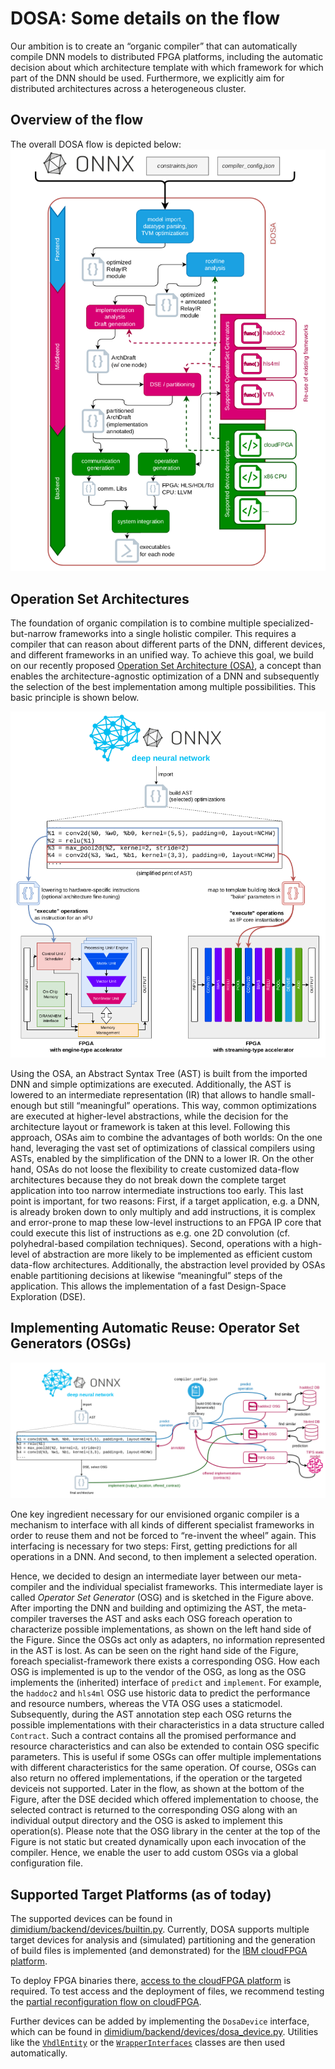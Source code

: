 DOSA: Some details on the flow
==================================

Our ambition is to create an “organic compiler” that can automatically compile DNN models
to distributed FPGA platforms, including the automatic decision about which architecture
template with which framework for which part of the DNN should be used. Furthermore,
we explicitly aim for distributed architectures across a heterogeneous cluster.

Overview of the flow
----------------------

The overall DOSA flow is depicted below: 
![DOSA flow](./dosa_flow_detail.png)

Operation Set Architectures
-------------------------------

The foundation of organic compilation is to combine multiple specialized-but-narrow frameworks into a single holistic compiler. 
This requires a compiler that can reason about different parts of the DNN, different devices, and different frameworks in an unified way. 
To achieve this goal, we build on our recently proposed [Operation Set Architecture (OSA)](https://ieeexplore.ieee.org/abstract/document/9984183), a concept than enables the architecture-agnostic optimization of a DNN and subsequently the selection of the best implementation among multiple possibilities. 
This basic principle is shown below.

![OSA concept simple](./osa_concpept_simple.png)

Using the OSA, an Abstract Syntax Tree (AST) is built from the imported DNN and simple optimizations are executed. Additionally, the AST is lowered to an intermediate representation (IR) that allows to handle small-enough but still “meaningful” operations.
This way, common optimizations are executed at higher-level abstractions, while the decision for the architecture layout or framework is taken at this level. 
Following this approach, OSAs aim to combine the advantages of both worlds: 
On the one hand, leveraging the vast set of optimizations of classical compilers using ASTs, enabled by the simplification of the DNN to a lower IR. On the other hand, OSAs do not loose the flexibility to create customized data-flow architectures because they do not break down the complete target application into too narrow intermediate instructions too early. 
This last point is important, for two reasons: First, if a target application, e.g. a DNN, is already broken down to only multiply and add instructions, it is complex and error-prone to map these low-level instructions to an FPGA IP core that could execute this list of instructions as e.g. one 2D convolution (cf. polyhedral-based compilation techniques). 
Second, operations with a high-level of abstraction are more likely to be implemented as efficient custom data-flow architectures. 
Additionally, the abstraction level provided by OSAs enable partitioning decisions at likewise “meaningful” steps of the application. This allows the implementation of a fast Design-Space Exploration (DSE).

Implementing Automatic Reuse: Operator Set Generators (OSGs)
---------------------------------------------------------------

![OSG concept simple](./osg_concept_simple.png)

One key ingredient necessary for our envisioned organic compiler is a mechanism to interface with all kinds of different specialist frameworks in order to reuse them and not be forced to “re-invent the wheel” again. 
This interfacing is necessary for two steps: First, getting predictions for all operations in a DNN. And second, to then implement a selected operation. 

Hence, we decided to design an intermediate layer between our meta-compiler and the individual specialist frameworks. This intermediate layer is called *Operator Set Generator* (OSG) and is sketched in the Figure above. 
After importing the DNN and building and optimizing the AST, the meta-compiler traverses the AST and asks each OSG foreach operation to characterize possible implementations, as shown on the left hand side of the Figure. 
Since the OSGs act only as adapters, no information represented in the AST is lost. 
As can be seen on the right hand side of the Figure, foreach specialist-framework there exists a corresponding OSG. 
How each OSG is implemented is up to the vendor of the OSG, as long as the OSG implements the (inherited) interface of `predict` and `implement`. 
For example, the `haddoc2` and `hls4ml` OSG use historic data to predict the performance and resource numbers, whereas the VTA OSG uses a staticmodel. 
Subsequently, during the AST annotation step each OSG returns the possible implementations with their characteristics in a data structure called `Contract`.
Such a contract contains all the promised performance and resource characteristics and can also be extended to contain OSG specific parameters. 
This is useful if some OSGs can offer multiple implementations with different characteristics for the same operation. 
Of course, OSGs can also return no offered implementations, if the operation or the targeted deviceis not supported. 
Later in the flow, as shown at the bottom of the Figure, after the DSE decided which offered implementation to choose, the selected contract is returned to the corresponding OSG along with an individual output directory and the OSG is asked to implement this operation(s). 
Please note that the OSG library in the center at the top of the Figure is not static but created dynamically upon each invocation of the compiler. Hence, we enable the user to add custom OSGs via a global configuration file. 


Supported Target Platforms (as of today)
------------------------------------------

The supported devices can be found in [dimidium/backend/devices/builtin.py](../dimidium/backend/devices/builtin.py). 
Currently, DOSA supports multiple target devices for analysis and (simulated) partitioning and the generation of build files is implemented (and demonstrated) for the [IBM cloudFPGA platform](https://github.com/cloudFPGA). 

To deploy FPGA binaries there, [access to the cloudFPGA platform](https://cloudfpga.github.io/Doc/index.html) is required. To test access and the deployment of files, we recommend testing the [partial reconfiguration flow on cloudFPGA](https://cloudfpga.github.io/Doc/pages/GETTING_STARTED/getting_started.html#how-to-partial-reconfiguration). 

Further devices can be added by implementing the `DosaDevice` interface, which can be found in [dimidium/backend/devices/dosa_device.py](../dimidium/backend/devices/dosa_device.py). 
Utilities like the [`VhdlEntity`](../dimidium/backend/codeGen/VhdlEntity.py) or the [`WrapperInterfaces`](../dimidium/backend/codeGen/WrapperInterfaces.py) classes are then used automatically.




